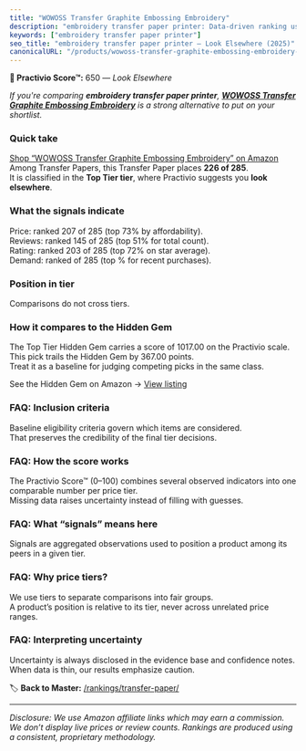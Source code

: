 ```yaml
---
title: "WOWOSS Transfer Graphite Embossing Embroidery"
description: "embroidery transfer paper printer: Data-driven ranking using the Practivio Score™. Positioned by quality, value, demand, findability, momentum."
keywords: ["embroidery transfer paper printer"]
seo_title: "embroidery transfer paper printer — Look Elsewhere (2025)"
canonicalURL: "/products/wowoss-transfer-graphite-embossing-embroidery-B0DCBMLJQR/"
---
```


**🚫 Practivio Score™:** 650 — _Look Elsewhere_


*If you're comparing **embroidery transfer paper printer**, **[WOWOSS Transfer Graphite Embossing Embroidery](https://www.amazon.com/dp/B0DCBMLJQR?tag=practivio-20)** is a strong alternative to put on your shortlist.*
### Quick take
[Shop “WOWOSS Transfer Graphite Embossing Embroidery” on Amazon](https://www.amazon.com/dp/B0DCBMLJQR?tag=practivio-20)
Among Transfer Papers, this Transfer Paper places **226 of 285**.  
It is classified in the **Top Tier tier**, where Practivio suggests you **look elsewhere**.

### What the signals indicate
Price: ranked 207 of 285 (top 73% by affordability).  
Reviews: ranked 145 of 285 (top 51% for total count).  
Rating: ranked 203 of 285 (top 72% on star average).  
Demand: ranked  of 285 (top % for recent purchases).

### Position in tier
Comparisons do not cross tiers.

### How it compares to the Hidden Gem
The Top Tier Hidden Gem carries a score of 1017.00 on the Practivio scale.  
This pick trails the Hidden Gem by 367.00 points.  
Treat it as a baseline for judging competing picks in the same class.  

See the Hidden Gem on Amazon → [View listing](https://www.amazon.com/dp/B074FXL9KD?tag=practivio-20)

### FAQ: Inclusion criteria
Baseline eligibility criteria govern which items are considered.  
That preserves the credibility of the final tier decisions.

### FAQ: How the score works
The Practivio Score™ (0–100) combines several observed indicators into one comparable number per price tier.  
Missing data raises uncertainty instead of filling with guesses.

### FAQ: What “signals” means here
Signals are aggregated observations used to position a product among its peers in a given tier.

### FAQ: Why price tiers?
We use tiers to separate comparisons into fair groups.  
A product’s position is relative to its tier, never across unrelated price ranges.

### FAQ: Interpreting uncertainty
Uncertainty is always disclosed in the evidence base and confidence notes.  
When data is thin, our results emphasize caution.


🏷️ **Back to Master:** [/rankings/transfer-paper/](/rankings/transfer-paper/)

---
_Disclosure: We use Amazon affiliate links which may earn a commission. We don’t display live prices or review counts. Rankings are produced using a consistent, proprietary methodology._
